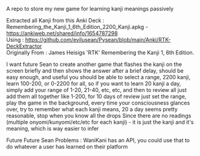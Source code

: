 A repo to store my new game for learning kanji meanings passively

Extracted all Kanji from this Anki Deck : Remembering_the_Kanji_1_6th_Edition_2200_Kanji.apkg - https://ankiweb.net/shared/info/1654787298 </br>
Using : https://github.com/evilusean/Pysean/blob/main/Anki/RTK-DeckExtractor </br>
Originally From : James Heisigs 'RTK' Remembering the Kanji 1, 6th Edition. </br>

I want future Sean to create another game that flashes the kanji on the screen briefly
 and then shows the answer after a brief delay, should be easy enough, and useful
 you should be able to select a range, 2200 kanji, learn 100-200, or 0-2200 for all,
 so if you want to learn 20 kanji a day, simply add your range of 1-20, 21-40, etc, etc, 
 and then to review all just add them all together like 1-200, for 10 days of review
 just set the range, play the game in the background, every time your consciousness glances over,
 try to remember what each kanji means, 20 a day seems pretty reasonable, stop when you know all the drops
Since there are no readings (multiple onyomi/kunyomi/etc/etc for each kanji) -  it is just the kanji and it's meaning, which is way easier to infer

Future Future Sean Problems : WaniKani has an API, you could use that to do whatever a user has learned on their platform
